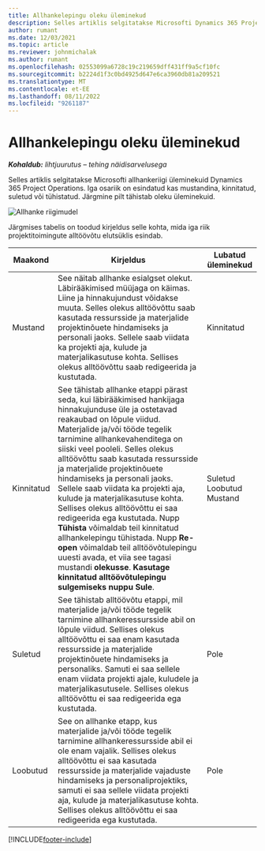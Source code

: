 ```yaml
---
title: Allhankelepingu oleku üleminekud
description: Selles artiklis selgitatakse Microsofti Dynamics 365 Project Operations allhankeriigi üleminekuid allhanke loomisel, käivitamisel ja sulgemisel.
author: rumant
ms.date: 12/03/2021
ms.topic: article
ms.reviewer: johnmichalak
ms.author: rumant
ms.openlocfilehash: 02553099a6728c19c219659dff431ff9a5cf10fc
ms.sourcegitcommit: b2224d1f3c0bd4925d647e6ca3960db81a209521
ms.translationtype: MT
ms.contentlocale: et-EE
ms.lasthandoff: 08/11/2022
ms.locfileid: "9261187"
---
```

# <a name="state-transitions-on-a-subcontract"></a>Allhankelepingu oleku üleminekud 

_**Kohaldub:** lihtjuurutus – tehing näidisarvelusega_

Selles artiklis selgitatakse Microsofti allhankeriigi üleminekuid Dynamics 365 Project Operations. Iga osariik on esindatud kas mustandina, kinnitatud, suletud või tühistatud. Järgmine pilt tähistab oleku üleminekuid.

![Allhanke riigimudel](../media/SubconStates.png)  

Järgmises tabelis on toodud kirjeldus selle kohta, mida iga riik projektitoimingute alltöövõtu elutsüklis esindab.

| Maakond | Kirjeldus | Lubatud üleminekud |
| --- | --- | --- |
| Mustand | See näitab allhanke esialgset olekut. Läbirääkimised müüjaga on käimas. Liine ja hinnakujundust võidakse muuta. Selles olekus alltöövõttu saab kasutada ressursside ja materjalide projektinõuete hindamiseks ja personali jaoks. Sellele saab viidata ka projekti aja, kulude ja materjalikasutuse kohta. Sellises olekus alltöövõttu saab redigeerida ja kustutada. | Kinnitatud |
| Kinnitatud | See tähistab allhanke etappi pärast seda, kui läbirääkimised hankijaga hinnakujunduse üle ja ostetavad reakaubad on lõpule viidud. Materjalide ja/või tööde tegelik tarnimine allhankevahenditega on siiski veel pooleli. Selles olekus alltöövõttu saab kasutada ressursside ja materjalide projektinõuete hindamiseks ja personali jaoks. Sellele saab viidata ka projekti aja, kulude ja materjalikasutuse kohta. Sellises olekus alltöövõttu ei saa redigeerida ega kustutada. Nupp **Tühista** võimaldab teil kinnitatud allhankelepingu tühistada. Nupp **Re-open** võimaldab teil alltöövõtulepingu uuesti avada, et viia see tagasi mustandi **olekusse**. **Kasutage kinnitatud alltöövõtulepingu sulgemiseks nuppu Sule**. | Suletud <br> Loobutud <br> Mustand |
| Suletud | See tähistab alltöövõtu etappi, mil materjalide ja/või tööde tegelik tarnimine allhankeressursside abil on lõpule viidud. Sellises olekus alltöövõttu ei saa enam kasutada ressursside ja materjalide projektinõuete hindamiseks ja personaliks. Samuti ei saa sellele enam viidata projekti ajale, kuludele ja materjalikasutusele. Sellises olekus alltöövõttu ei saa redigeerida ega kustutada. | Pole |
| Loobutud | See on allhanke etapp, kus materjalide ja/või tööde tegelik tarnimine allhankeressursside abil ei ole enam vajalik. Sellises olekus alltöövõttu ei saa kasutada ressursside ja materjalide vajaduste hindamiseks ja personaliprojektiks, samuti ei saa sellele viidata projekti aja, kulude ja materjalikasutuse kohta. Sellises olekus alltöövõttu ei saa redigeerida ega kustutada. | Pole |


[!INCLUDE[footer-include](../../includes/footer-banner.md)]
